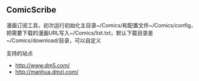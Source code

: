 ## ComicScribe
漫画订阅工具，初次运行初始化主目录~/Comics/和配置文件~/Comics/config，把需要下载的漫画URL写入~/Comics/list.txt，默认下载目录是~/Comics/download/目录，可以自定义

支持的站点  
+ http://www.dm5.com/
+ http://manhua.dmzj.com/

